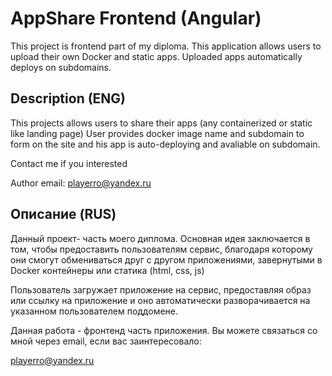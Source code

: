 # AppShare Frontend (Angular)

This project is frontend part of my diploma. This application allows users to upload their own Docker and static apps.
Uploaded apps automatically deploys on subdomains.

##  Description (ENG)

This projects allows users to share their apps (any containerized or static like landing page)
User provides docker image name and subdomain to form on the site and his app is auto-deploying and avaliable on subdomain.

Contact me if you interested

Author email: playerro@yandex.ru

## Описание (RUS)

Данный проект- часть моего диплома. Основная идея заключается в том, чтобы предоставить пользователям сервис, благодаря которому они смогут обмениваться друг с другом приложениями, завернутыми в Docker контейнеры или статика (html, css, js)

Пользователь загружает приложение на сервис, предоставляя образ или ссылку на приложение и оно автоматически разворачивается на указанном пользователем поддомене.

Данная работа - фронтенд часть приложения. Вы можете связаться со мной через email, если вас заинтересовало:

playerro@yandex.ru

